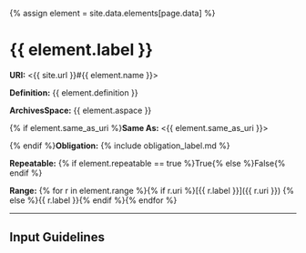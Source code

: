 {% assign element = site.data.elements[page.data] %}

# {{ element.label }}

__URI:__ <{{ site.url }}#{{ element.name }}>

__Definition:__ {{ element.definition }}

__ArchivesSpace:__ {{ element.aspace }}

{% if element.same_as_uri %}__Same As:__ <{{ element.same_as_uri }}>

{% endif %}__Obligation:__ {% include obligation_label.md %}

__Repeatable:__ {% if element.repeatable == true %}True{% else %}False{% endif %}

__Range:__ {% for r in element.range %}{% if r.uri %}[{{ r.label }}]({{ r.uri }})  {% else %}{{ r.label }}{% endif %}{% endfor %}

---

## Input Guidelines
